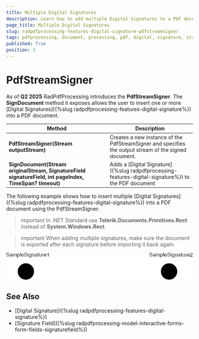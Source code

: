 ```yaml
---
title: Multiple Digital Signatures
description: Learn how to add multiple Digital Signatures to a PDF document using PdfStreamSigner.
page_title: Multiple Digital Signatures
slug: radpdfprocessing-features-digital-signature-pdfstreamsigner
tags: pdfprocessing, document, processing, pdf, digital, signature, stream, writer, multiple, sign
published: True
position: 1
---
```


# PdfStreamSigner

As of **Q2 2025** RadPdfProcessing introduces the **PdfStreamSigner**. The **SignDocument** method it exposes allows the user to insert one or more [Digital Signatures]({%slug radpdfprocessing-features-digital-signature%}) into a PDF document.

|Method|Description|
|----|----|
|**PdfStreamSigner(Stream outputStream)**|Creates a new instance of thе PdfStreamSigner and specifies the output stream of the signed document.|
|**SignDocument(Stream originalStream, SignatureField signatureField, int pageIndex, TimeSpan? timeout)**|Adds a [Digital Signature]({%slug radpdfprocessing-features-digital-signature%}) to the PDF document|

The following example shows how to insert multiple [Digital Signatures]({%slug radpdfprocessing-features-digital-signature%}) into a PDF document using the PdfStreamSigner:

>important In .NET Standard use __Telerik.Documents.Primitives.Rect__ instead of __System.Windows.Rect__.

>important When adding multiple signatures, make sure the document is exported after each signature before importing it back again.

<snippet id='libraries-pdf-features-digital-signature-pdfstreamsigner'/>

![PdfProcessing Multiple Digital Signatures](images/radpdfprocessing-features-digital-signature-pdfstreamsigner.png)

## See Also

 * [Digital Signature]({%slug radpdfprocessing-features-digital-signature%})
 * [Signature Field]({%slug radpdfprocessing-model-interactive-forms-form-fields-signaturefield%})
